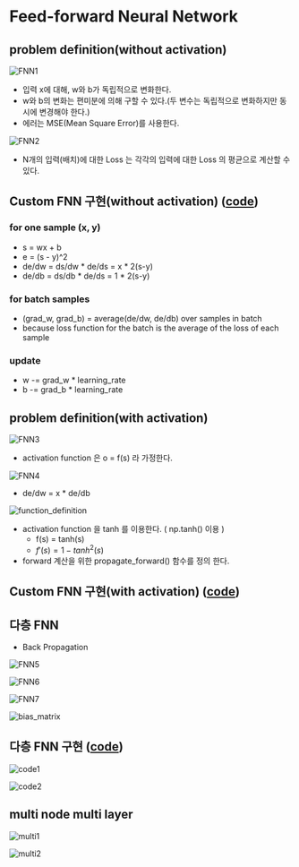 # Feed-forward Neural Network

## problem definition(without activation)

![FNN1](./img/FNN1.jpg)

- 입력 x에 대해, w와 b가 독립적으로 변화한다.
- w와 b의 변화는 편미분에 의해 구할 수 있다.(두 변수는 독립적으로 변화하지만 동시에 변경해야 한다.)
- 에러는 MSE(Mean Square Error)를 사용한다.

![FNN2](./img/FNN2.jpg)

- N개의 입력(배치)에 대한 Loss 는 각각의 입력에 대한 Loss 의 평균으로 계산할 수 있다.

## Custom FNN 구현(without activation) ([code](07%20custom%20FNN%200.py))

### for one sample (x, y)

- s = wx + b
- e = (s - y)^2
- de/dw = ds/dw * de/ds = x * 2(s-y)
- de/db = ds/db * de/ds = 1 * 2(s-y)

### for batch samples

- (grad_w, grad_b) = average(de/dw, de/db) over samples in batch
- because loss function for the batch is the average of the loss of each sample

### update

- w -= grad_w * learning_rate
- b -= grad_b * learning_rate

## problem definition(with activation)

![FNN3](./img/FNN3.jpg)

- activation function 은 o = f(s) 라 가정한다. 

![FNN4](./img/FNN4.jpg)

- de/dw = x * de/db

![function_definition](./img/fnn_function_definition.jpg)

- activation function 을 tanh 를 이용한다. ( np.tanh() 이용 )
  - f(s) = tanh(s)
  - $f\prime(s) = 1 - tanh^2(s)$
- forward 계산을 위한 propagate_forward() 함수를 정의 한다.

## Custom FNN 구현(with activation) ([code](07%20custom%20FNN%201.py))

## 다층 FNN

- Back Propagation

![FNN5](./img/FNN5.jpg)

![FNN6](./img/FNN6.jpg)

![FNN7](./img/FNN7.jpg)

![bias_matrix](./img/bias_matrix.jpg)

## 다층 FNN 구현 ([code](07%20custom%20FNN%202.py))

![code1](./img/fnn_code1.jpg)

![code2](./img/fnn_code2.jpg)

## multi node multi layer

![multi1](./img/multi1.jpg)

![multi2](./img/multi2.jpg)
